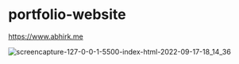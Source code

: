 # portfolio-website
https://www.abhirk.me

![screencapture-127-0-0-1-5500-index-html-2022-09-17-18_14_36](https://user-images.githubusercontent.com/41264611/190857568-9beb6d77-4d9a-4092-b8b0-317bab7b4842.png)
